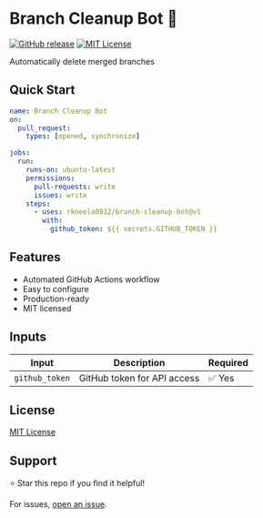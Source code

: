 # Branch Cleanup Bot 🧹

[![GitHub release](https://img.shields.io/github/v/release/rkneela0912/branch-cleanup-bot)](https://github.com/rkneela0912/branch-cleanup-bot/releases) [![MIT License](https://img.shields.io/badge/License-MIT-blue.svg)](https://opensource.org/licenses/MIT)

Automatically delete merged branches

## Quick Start

```yaml
name: Branch Cleanup Bot
on:
  pull_request:
    types: [opened, synchronize]

jobs:
  run:
    runs-on: ubuntu-latest
    permissions:
      pull-requests: write
      issues: write
    steps:
      - uses: rkneela0912/branch-cleanup-bot@v1
        with:
          github_token: ${{ secrets.GITHUB_TOKEN }}
```

## Features

- Automated GitHub Actions workflow
- Easy to configure
- Production-ready
- MIT licensed

## Inputs

| Input | Description | Required |
|-------|-------------|----------|
| `github_token` | GitHub token for API access | ✅ Yes |

## License

[MIT License](LICENSE)

## Support

⭐ Star this repo if you find it helpful!

For issues, [open an issue](https://github.com/rkneela0912/branch-cleanup-bot/issues).
